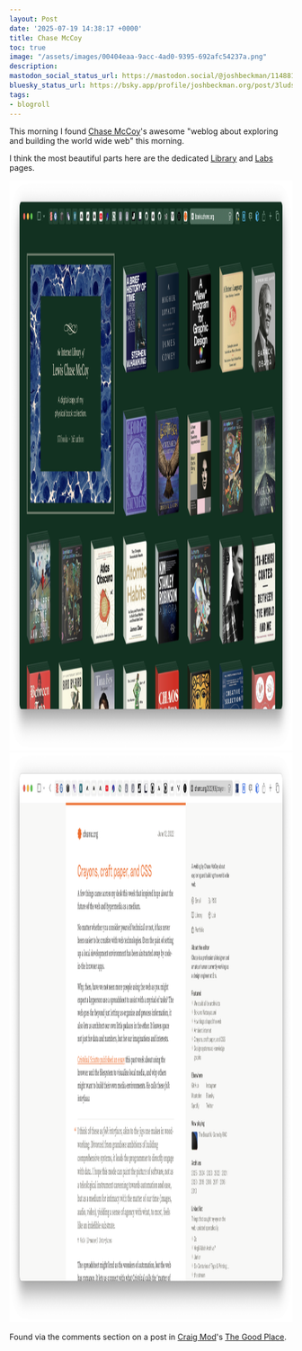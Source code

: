 ```yaml
---
layout: Post
date: '2025-07-19 14:38:17 +0000'
title: Chase McCoy
toc: true
image: "/assets/images/00404eaa-9acc-4ad0-9395-692afc54237a.png"
description:
mastodon_social_status_url: https://mastodon.social/@joshbeckman/114881822311986975
bluesky_status_url: https://bsky.app/profile/joshbeckman.org/post/3ludswl2hfj2w
tags:
- blogroll
---
```



This morning I found [Chase McCoy](https://chsmc.org/)'s awesome "weblog about exploring and building the world wide web" this morning. 

I think the most beautiful parts here are the dedicated [Library](https://books.chsmc.org/) and [Labs](https://lab.chsmc.org) pages.

<img width="1566" height="1015" alt="chase mccoy library" src="/assets/images/00404eaa-9acc-4ad0-9395-692afc54237a.png" />

<img width="1566" height="1015" alt="chase McCoy homepage" src="/assets/images/67934eca-85c5-4d20-a79c-3e3ff39e1d10.png" />

Found via the comments section on a post in [Craig Mod](https://craigmod.com/)'s [The Good Place](https://members.specialprojects.jp/tgp).
